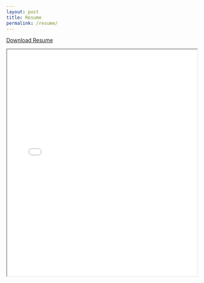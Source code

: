 ```yaml
---
layout: post
title: Resume
permalink: /resume/
---
```

<style>
.wrapper{
    margin: 0 auto;
    max-width: 1000px;
    padding: 10px;
}
section {
    margin-top: 20px;
}
</style>

<a href="/assets/resume.pdf" download>Download Resume</a>

<iframe src="/assets/resume.pdf" width="100%" height="600px">
    This browser does not support PDFs. Please download the PDF to view it: 
    <a href="/assets/resume.pdf">Download PDF</a>.
</iframe>